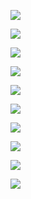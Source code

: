 
![](https://user-images.githubusercontent.com/26511983/70867405-ad0b8900-1f3a-11ea-9a15-04d63516fd42.png)

![](https://user-images.githubusercontent.com/26511983/70867417-e217db80-1f3a-11ea-9d23-6965a2761301.png)

![](https://user-images.githubusercontent.com/26511983/70856900-4dfe3380-1eaa-11ea-8b8c-715d74cde9f3.png)

![](https://user-images.githubusercontent.com/26511983/70856909-68381180-1eaa-11ea-93f2-4ae44217a175.png)

![](https://user-images.githubusercontent.com/26511983/70856928-9b7aa080-1eaa-11ea-8cdf-d71ee7055ee1.png)


![](https://user-images.githubusercontent.com/26511983/70856935-b9480580-1eaa-11ea-8fcd-f6628e9271ed.png)

![](https://user-images.githubusercontent.com/26511983/70856944-ec8a9480-1eaa-11ea-96bf-ff195ebed3a7.png)

![](https://user-images.githubusercontent.com/26511983/70856948-0a57f980-1eab-11ea-8fb7-3367177f60b8.png)

![](https://user-images.githubusercontent.com/26511983/70856957-56a33980-1eab-11ea-9666-7e5397a48148.png)

![](https://user-images.githubusercontent.com/26511983/70856963-7d617000-1eab-11ea-8655-b931f488f467.png)
